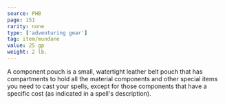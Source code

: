 ```yaml
---
source: PHB
page: 151
rarity: none
type: ['adventuring gear']
tag: item/mundane
value: 25 gp
weight: 2 lb.
---
```


A component pouch is a small, watertight leather belt pouch that has compartments to hold all the material components and other special items you need to cast your spells, except for those components that have a specific cost (as indicated in a spell's description).


